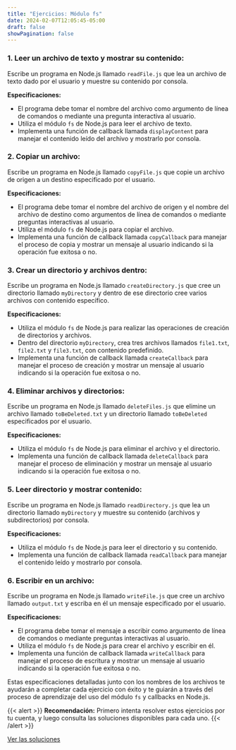 ```yaml
---
title: "Ejercicios: Módulo fs"
date: 2024-02-07T12:05:45-05:00
draft: false
showPagination: false
---
```


### 1. Leer un archivo de texto y mostrar su contenido:

Escribe un programa en Node.js llamado `readFile.js` que lea un archivo de texto dado por el usuario y muestre su contenido por consola.

**Especificaciones:**

- El programa debe tomar el nombre del archivo como argumento de línea de comandos o mediante una pregunta interactiva al usuario.
- Utiliza el módulo `fs` de Node.js para leer el archivo de texto.
- Implementa una función de callback llamada `displayContent` para manejar el contenido leído del archivo y mostrarlo por consola.

### 2. Copiar un archivo:

Escribe un programa en Node.js llamado `copyFile.js` que copie un archivo de origen a un destino especificado por el usuario.

**Especificaciones:**

- El programa debe tomar el nombre del archivo de origen y el nombre del archivo de destino como argumentos de línea de comandos o mediante preguntas interactivas al usuario.
- Utiliza el módulo `fs` de Node.js para copiar el archivo.
- Implementa una función de callback llamada `copyCallback` para manejar el proceso de copia y mostrar un mensaje al usuario indicando si la operación fue exitosa o no.

### 3. Crear un directorio y archivos dentro:

Escribe un programa en Node.js llamado `createDirectory.js` que cree un directorio llamado `myDirectory` y dentro de ese directorio cree varios archivos con contenido específico.

**Especificaciones:**

- Utiliza el módulo `fs` de Node.js para realizar las operaciones de creación de directorios y archivos.
- Dentro del directorio `myDirectory`, crea tres archivos llamados `file1.txt`, `file2.txt` y `file3.txt`, con contenido predefinido.
- Implementa una función de callback llamada `createCallback` para manejar el proceso de creación y mostrar un mensaje al usuario indicando si la operación fue exitosa o no.

### 4. Eliminar archivos y directorios:

Escribe un programa en Node.js llamado `deleteFiles.js` que elimine un archivo llamado `toBeDeleted.txt` y un directorio llamado `toBeDeleted` especificados por el usuario.

**Especificaciones:**

- Utiliza el módulo `fs` de Node.js para eliminar el archivo y el directorio.
- Implementa una función de callback llamada `deleteCallback` para manejar el proceso de eliminación y mostrar un mensaje al usuario indicando si la operación fue exitosa o no.

### 5. Leer directorio y mostrar contenido:

Escribe un programa en Node.js llamado `readDirectory.js` que lea un directorio llamado `myDirectory` y muestre su contenido (archivos y subdirectorios) por consola.

**Especificaciones:**

- Utiliza el módulo `fs` de Node.js para leer el directorio y su contenido.
- Implementa una función de callback llamada `readCallback` para manejar el contenido leído y mostrarlo por consola.

### 6. Escribir en un archivo:

Escribe un programa en Node.js llamado `writeFile.js` que cree un archivo llamado `output.txt` y escriba en él un mensaje especificado por el usuario.

**Especificaciones:**

- El programa debe tomar el mensaje a escribir como argumento de línea de comandos o mediante preguntas interactivas al usuario.
- Utiliza el módulo `fs` de Node.js para crear el archivo y escribir en él.
- Implementa una función de callback llamada `writeCallback` para manejar el proceso de escritura y mostrar un mensaje al usuario indicando si la operación fue exitosa o no.

Estas especificaciones detalladas junto con los nombres de los archivos te ayudarán a completar cada ejercicio con éxito y te guiarán a través del proceso de aprendizaje del uso del módulo `fs` y callbacks en Node.js.

{{< alert >}}
**Recomendación:** Primero intenta resolver estos ejercicios por tu cuenta, y luego consulta las soluciones disponibles para cada uno.
{{< /alert >}}

[Ver las soluciones](../solucion/)
